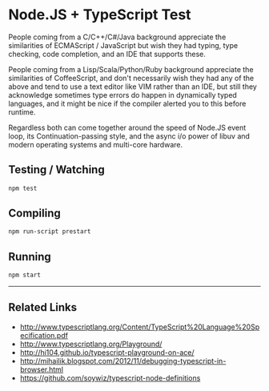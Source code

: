 # Node.JS + TypeScript Test

People coming from a C/C++/C#/Java background appreciate the similarities of ECMAScript / JavaScript
but wish they had typing, type checking, code completion, and an IDE that supports these.

People coming from a Lisp/Scala/Python/Ruby background appreciate the similarities of CoffeeScript,
and don't necessarily wish they had any of the above and tend to use a text editor like VIM rather than
an IDE, but still they acknowledge sometimes type errors do happen in dynamically typed languages,
and it might be nice if the compiler alerted you to this before runtime.

Regardless both can come together around the speed of Node.JS event loop, its Continuation-passing style,
and the async i/o power of libuv and modern operating systems and multi-core hardware.

## Testing / Watching
```bash
npm test
```

## Compiling
```bash
npm run-script prestart
```

## Running
```bash
npm start
```

---

## Related Links

- http://www.typescriptlang.org/Content/TypeScript%20Language%20Specification.pdf
- http://www.typescriptlang.org/Playground/
- http://hi104.github.io/typescript-playground-on-ace/
- http://mihailik.blogspot.com/2012/11/debugging-typescript-in-browser.html
- https://github.com/soywiz/typescript-node-definitions
